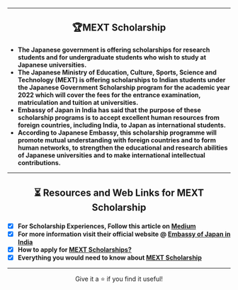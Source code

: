 --------------------------------------------------------------------------------------------

## <p align="center"> 🏆MEXT Scholarship </p>

* **The Japanese government is offering scholarships for research students and for undergraduate students who wish to study at Japanese universities.** 
* **The Japanese Ministry of Education, Culture, Sports, Science and Technology (MEXT) is offering scholarships to Indian students under the Japanese Government Scholarship program for the academic year 2022 which will cover the fees for the entrance examination, matriculation and tuition at universities.**
* **Embassy of Japan in India has said that the purpose of these scholarship programs is to accept excellent human resources from foreign countries, including India, to Japan as international students.**
* **According to Japanese Embassy, this scholarship programme will promote mutual understanding with foreign countries and to form human networks, to strengthen the educational and research abilities of Japanese universities and to make international intellectual contributions.**

-------------------------------------------------------------------------------------------

## <p align="center"> ⏳ Resources and Web Links for MEXT Scholarship </p>

- [X] **For Scholarship Experiences, Follow this article on [Medium](https://medium.com/@jaynepal/mext-scholarship-my-experience-and-suggestions-ffa6cb671902)**
- [X] **For more information visit their official website @ [Embassy of Japan in India](https://www.in.emb-japan.go.jp/Education/japanese_government_scholarships.html)**
- [X] **How to apply for [MEXT Scholarships?](https://www.transenzjapan.com/blog/applying-for-the-mext-scholarship-the-basics/)**
- [X] **Everything you would need to know about [MEXT Scholarship](https://www.fluentu.com/blog/japanese/mext-scholarship/)** 

-------------------------------------------------------------------------------------------

<p align="center">  Give it a ⭐ if you find it useful! </p>
